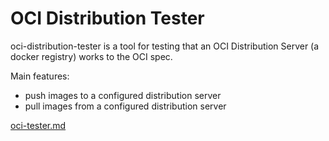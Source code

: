 # OCI Distribution Tester

oci-distribution-tester is a tool for testing that an OCI Distribution Server (a docker registry) works to the OCI spec.

Main features:

- push images to a configured distribution server
- pull images from a configured distribution server

[oci-tester.md](./docs/CommandLineHelp.md)
